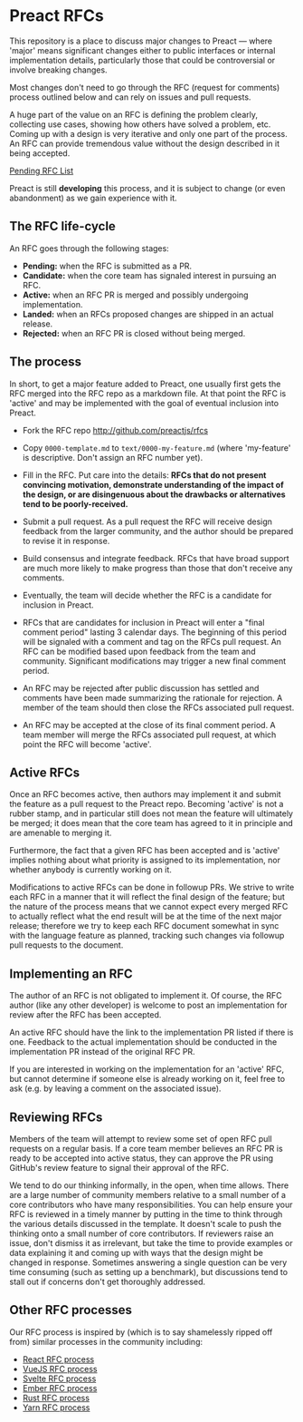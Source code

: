# Preact RFCs

This repository is a place to discuss major changes to Preact — where 'major'
means significant changes either to public interfaces or internal implementation
details, particularly those that could be controversial or involve breaking
changes.

Most changes don't need to go through the RFC (request for comments) process
outlined below and can rely on issues and pull requests.

A huge part of the value on an RFC is defining the problem clearly, collecting
use cases, showing how others have solved a problem, etc. Coming up with a
design is very iterative and only one part of the process. An RFC can provide
tremendous value without the design described in it being accepted.

[Pending RFC List](https://github.com/preactjs/rfcs/pulls)

Preact is still **developing** this process, and it is subject to change (or
even abandonment) as we gain experience with it.

## The RFC life-cycle

An RFC goes through the following stages:

- **Pending:** when the RFC is submitted as a PR.
- **Candidate:** when the core team has signaled interest in pursuing an RFC.
- **Active:** when an RFC PR is merged and possibly undergoing implementation.
- **Landed:** when an RFCs proposed changes are shipped in an actual release.
- **Rejected:** when an RFC PR is closed without being merged.

## The process

In short, to get a major feature added to Preact, one usually first gets the RFC
merged into the RFC repo as a markdown file. At that point the RFC is 'active'
and may be implemented with the goal of eventual inclusion into Preact.

* Fork the RFC repo http://github.com/preactjs/rfcs

* Copy `0000-template.md` to `text/0000-my-feature.md` (where 'my-feature' is
  descriptive. Don't assign an RFC number yet).

* Fill in the RFC. Put care into the details: **RFCs that do not present
  convincing motivation, demonstrate understanding of the impact of the design,
  or are disingenuous about the drawbacks or alternatives tend to be
  poorly-received.**

* Submit a pull request. As a pull request the RFC will receive design feedback
  from the larger community, and the author should be prepared to revise it in
  response.

* Build consensus and integrate feedback. RFCs that have broad support are much
  more likely to make progress than those that don't receive any comments.

* Eventually, the team will decide whether the RFC is a candidate for inclusion
  in Preact.

* RFCs that are candidates for inclusion in Preact will enter a "final comment
  period" lasting 3 calendar days. The beginning of this period will be signaled
  with a comment and tag on the RFCs pull request. An RFC can be modified based
  upon feedback from the team and community. Significant modifications may
  trigger a new final comment period.

* An RFC may be rejected after public discussion has settled and comments have
  been made summarizing the rationale for rejection. A member of the team should
  then close the RFCs associated pull request.

* An RFC may be accepted at the close of its final comment period. A team member
  will merge the RFCs associated pull request, at which point the RFC will
  become 'active'.

## Active RFCs

Once an RFC becomes active, then authors may implement it and submit the feature
as a pull request to the Preact repo. Becoming 'active' is not a rubber stamp,
and in particular still does not mean the feature will ultimately be merged; it
does mean that the core team has agreed to it in principle and are amenable to
merging it.

Furthermore, the fact that a given RFC has been accepted and is 'active' implies
nothing about what priority is assigned to its implementation, nor whether
anybody is currently working on it.

Modifications to active RFCs can be done in followup PRs. We strive to write
each RFC in a manner that it will reflect the final design of the feature; but
the nature of the process means that we cannot expect every merged RFC to
actually reflect what the end result will be at the time of the next major
release; therefore we try to keep each RFC document somewhat in sync with the
language feature as planned, tracking such changes via followup pull requests to
the document.

## Implementing an RFC

The author of an RFC is not obligated to implement it. Of course, the RFC author
(like any other developer) is welcome to post an implementation for review after
the RFC has been accepted.

An active RFC should have the link to the implementation PR listed if there is
one. Feedback to the actual implementation should be conducted in the
implementation PR instead of the original RFC PR.

If you are interested in working on the implementation for an 'active' RFC, but
cannot determine if someone else is already working on it, feel free to ask
(e.g. by leaving a comment on the associated issue).

## Reviewing RFCs

Members of the team will attempt to review some set of open RFC pull requests on
a regular basis. If a core team member believes an RFC PR is ready to be
accepted into active status, they can approve the PR using GitHub's review
feature to signal their approval of the RFC.

We tend to do our thinking informally, in the open, when time allows. There are
a large number of community members relative to a small number of a core
contributors who have many responsibilities. You can help ensure your RFC is
reviewed in a timely manner by putting in the time to think through the various
details discussed in the template. It doesn't scale to push the thinking onto a
small number of core contributors. If reviewers raise an issue, don't dismiss it
as irrelevant, but take the time to provide examples or data explaining it and
coming up with ways that the design might be changed in response. Sometimes
answering a single question can be very time consuming (such as setting up a
benchmark), but discussions tend to stall out if concerns don't get thoroughly
addressed.

## Other RFC processes

Our RFC process is inspired by (which is to say shamelessly ripped off from)
similar processes in the community including:

- [React RFC process](https://github.com/reactjs/rfcs)
- [VueJS RFC process](https://github.com/vuejs/rfcs)
- [Svelte RFC process](https://github.com/sveltejs/rfcs)
- [Ember RFC process](https://github.com/emberjs/rfcs)
- [Rust RFC process](https://github.com/rust-lang/rfcs)
- [Yarn RFC process](https://github.com/yarnpkg/rfcs)
